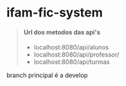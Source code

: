 # ifam-fic-system

> #### Url dos metodos das api's
>
> - localhost:8080/api/alunos
> - localhost:8080/api/professor/
> - localhost:8080/api/turmas

branch principal é a develop
